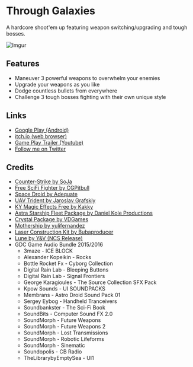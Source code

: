 # Through Galaxies
A hardcore shoot'em up featuring weapon switching/upgrading and tough bosses.

![Imgur](http://i.imgur.com/SPeIU42.gif)

## Features
- Maneuver 3 powerful weapons to overwhelm your enemies
- Upgrade your weapons as you like
- Dodge countless bullets from everywhere
- Challenge 3 tough bosses fighting with their own unique style

## Links
- [Google Play (Android)](https://play.google.com/store/apps/details?id=com.Timespawn.ThroughGalaxies)
- [itch.io (web browser)](https://nagachiang.itch.io/through-galaxies)
- [Game Play Trailer (Youtube)](https://www.youtube.com/watch?v=X-sCpzsHnho)
- [Follow me on Twitter](https://twitter.com/NagaChiang)

## Credits
- [Counter-Strike by SoJa](http://www.dafont.com/counter-strike.font)
- [Free SciFi Fighter by CGPitbull](https://www.assetstore.unity3d.com/en/#!/content/11711)
- [Space Droid by Adequate](https://www.assetstore.unity3d.com/en/#!/content/32200)
- [UAV Trident by Jaroslav Grafskiy](https://www.assetstore.unity3d.com/en/#!/content/46128)
- [KY Magic Effects Free by Kakky](https://www.assetstore.unity3d.com/en/#!/content/21927)
- [Astra Starship Fleet Package by Daniel Kole Productions](https://www.assetstore.unity3d.com/en/#!/content/4392)
- [Crystal Package by VDGames](https://www.assetstore.unity3d.com/en/#!/content/57538)
- [Mothership by yulifernandez](https://www.assetstore.unity3d.com/en/#!/content/35608)
- [Laser Construction Kit by Bubaproducer](https://www.assetstore.unity3d.com/en/#!/content/15966)
- [Lune by Y&V (NCS Release)](https://www.youtube.com/watch?v=n79aphwhpW0)
- GDC Game Audio Bundle 2015/2016
  - 3maze - ICE BLOCK
  - Alexander Kopeikin - Rocks
  - Bottle Rocket Fx - Cyborg Collection
  - Digital Rain Lab - Bleeping Buttons
  - Digital Rain Lab - Signal Frontiers
  - George Karagioules - The Source Collection SFX Pack
  - Kpow Sounds - UI SOUNDPACKS
  - Membrans - Astro Droid Sound Pack 01
  - Sergey Eybog - Handheld Tranceivers
  - Soundbankster - The Sci-Fi Book
  - SoundBits - Computer Sound FX 2.0
  - SoundMorph - Future Weapons
  - SoundMorph - Future Weapons 2
  - SoundMorph - Lost Transmissions
  - SoundMorph - Robotic Lifeforms
  - SoundMorph - Sinematic
  - Soundopolis - CB Radio
  - TheLibrarybyEmptySea - UI1 
